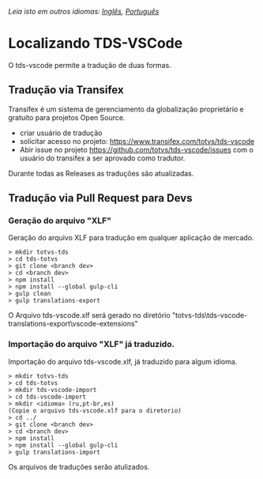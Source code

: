 *Leia isto em outros idiomas: [Inglês](LOCALIZATION.md), [Português](LOCALIZATION.pt-BR.md)*

# Localizando TDS-VSCode

O tds-vscode permite a tradução de duas formas.

## Tradução via Transifex

Transifex é um sistema de gerenciamento da globalização proprietário e gratuito para projetos Open Source.

* criar usuário de tradução
* solicitar acesso no projeto: https://www.transifex.com/totvs/tds-vscode
* Abir issue no projeto https://github.com/totvs/tds-vscode/issues com o usuário do transifex a ser aprovado como tradutor.

Durante todas as Releases as traduções são atualizadas.

## Tradução via Pull Request para Devs

### Geração do arquivo "XLF"

Geração do arquivo XLF para tradução em qualquer aplicação de mercado.

```
> mkdir totvs-tds
> cd tds-totvs
> git clone <branch dev>
> cd <branch dev>
> npm install
> npm install --global gulp-cli
> gulp clean
> gulp translations-export
```

O Arquivo tds-vscode.xlf será gerado no diretório "totvs-tds\tds-vscode-translations-export\vscode-extensions"

### Importação do arquivo "XLF" já traduzido.

Importação do arquivo tds-vscode.xlf, já traduzido para algum idioma.

```
> mkdir totvs-tds
> cd tds-totvs
> mkdir tds-vscode-import
> cd tds-vscode-import
> mkdir <idioma> (ru,pt-br,es)
(Copie o arquivo tds-vscode.xlf para o diretorio)
> cd ../
> git clone <branch dev>
> cd <branch dev>
> npm install
> npm install --global gulp-cli
> gulp translations-import
```

Os arquivos de traduções serão atulizados.
